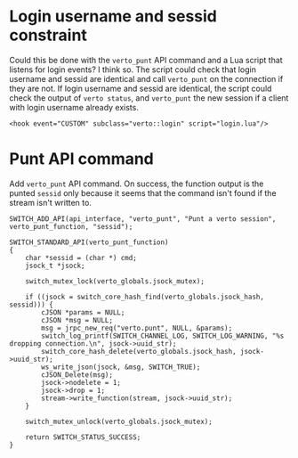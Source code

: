 # Login username and sessid constraint

Could this be done
with the `verto_punt` API command
and a Lua script
that listens for login events?
I think so.
The script could check
that login username and sessid are identical
and call `verto_punt`
on the connection if they are not.
If login username and sessid are identical,
the script could check the output of `verto status`,
and `verto_punt` the new session
if a client with login username already exists.

    <hook event="CUSTOM" subclass="verto::login" script="login.lua"/>


# Punt API command

Add `verto_punt` API command.
On success,
the function output is the punted `sessid`
only because
it seems
that the command isn't found
if the stream isn't written to.

```
SWITCH_ADD_API(api_interface, "verto_punt", "Punt a verto session", verto_punt_function, "sessid");

SWITCH_STANDARD_API(verto_punt_function)
{
	char *sessid = (char *) cmd;
	jsock_t *jsock;

	switch_mutex_lock(verto_globals.jsock_mutex);

	if ((jsock = switch_core_hash_find(verto_globals.jsock_hash, sessid))) {
		cJSON *params = NULL;
		cJSON *msg = NULL;
		msg = jrpc_new_req("verto.punt", NULL, &params);
		switch_log_printf(SWITCH_CHANNEL_LOG, SWITCH_LOG_WARNING, "%s dropping connection.\n", jsock->uuid_str);
		switch_core_hash_delete(verto_globals.jsock_hash, jsock->uuid_str);
		ws_write_json(jsock, &msg, SWITCH_TRUE);
		cJSON_Delete(msg);
		jsock->nodelete = 1;
		jsock->drop = 1;
		stream->write_function(stream, jsock->uuid_str);
	}

	switch_mutex_unlock(verto_globals.jsock_mutex);

	return SWITCH_STATUS_SUCCESS;
}
```
